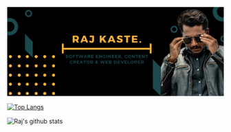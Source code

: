 <!--
**RK41099/RK41099** is a ✨ _special_ ✨ repository because its `README.md` (this file) appears on your GitHub profile.
<!--
Here are some ideas to get you started:
- 🔭 I’m currently working on ...
- 🌱 I’m currently learning ...
- 👯 I’m looking to collaborate on ...
- 🤔 I’m looking for help with ...
- 💬 Ask me about ...
- 📫 How to reach me: ...
- 😄 Pronouns: ...
- ⚡ Fun fact: ...
-->
<img src="https://raw.githubusercontent.com/RK41099/RK41099/master/gh-header-image-cropped.png" alt="banner">

[![Top Langs](https://github-readme-stats.vercel.app/api/top-langs/?username=RK41099&layout=compact&theme=radical)](https://github.com/Ankitsh2698/github-readme-stats)

<img align="center" src="https://github-readme-stats.vercel.app/api?username=RK41099&show_icons=true&theme=radical" alt="Raj's github stats" />
